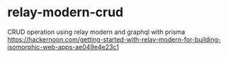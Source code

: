 # relay-modern-crud
CRUD operation using relay modern and graphql with prisma
https://hackernoon.com/getting-started-with-relay-modern-for-building-isomorphic-web-apps-ae049e4e23c1
